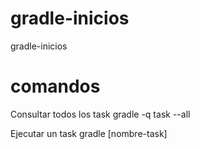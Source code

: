 # gradle-inicios
gradle-inicios


# comandos
Consultar todos los task
gradle -q task --all

Ejecutar un task
gradle [nombre-task]

